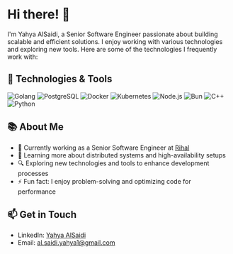 # Hi there! 👋

I'm Yahya AlSaidi, a Senior Software Engineer passionate about building scalable and efficient solutions. I enjoy working with various technologies and exploring new tools. Here are some of the technologies I frequently work with:

## 🚀 Technologies & Tools

![Golang](https://img.shields.io/badge/-Golang-00ADD8?style=flat&logo=go&logoColor=white)
![PostgreSQL](https://img.shields.io/badge/-PostgreSQL-336791?style=flat&logo=postgresql&logoColor=white)
![Docker](https://img.shields.io/badge/-Docker-2496ED?style=flat&logo=docker&logoColor=white)
![Kubernetes](https://img.shields.io/badge/-Kubernetes-326CE5?style=flat&logo=kubernetes&logoColor=white)
![Node.js](https://img.shields.io/badge/-Node.js-339933?style=flat&logo=node.js&logoColor=white)
![Bun](https://img.shields.io/badge/-Bun-000000?style=flat&logo=bun&logoColor=white)
![C++](https://img.shields.io/badge/-C++-00599C?style=flat&logo=c%2B%2B&logoColor=white)
![Python](https://img.shields.io/badge/-Python-3776AB?style=flat&logo=python&logoColor=white)





## 📚 About Me

- 💼 Currently working as a Senior Software Engineer at [Rihal](https://rihal.om)
- 🌱 Learning more about distributed systems and high-availability setups
- 🔍 Exploring new technologies and tools to enhance development processes
- ⚡ Fun fact: I enjoy problem-solving and optimizing code for performance

## 📫 Get in Touch

- LinkedIn: [Yahya AlSaidi](https://www.linkedin.com/in/yahya-al-saidi-b582701b4)
- Email: [al.saidi.yahya1@gmail.com](mailto:al.saidi.yahya1@gmail.com)


